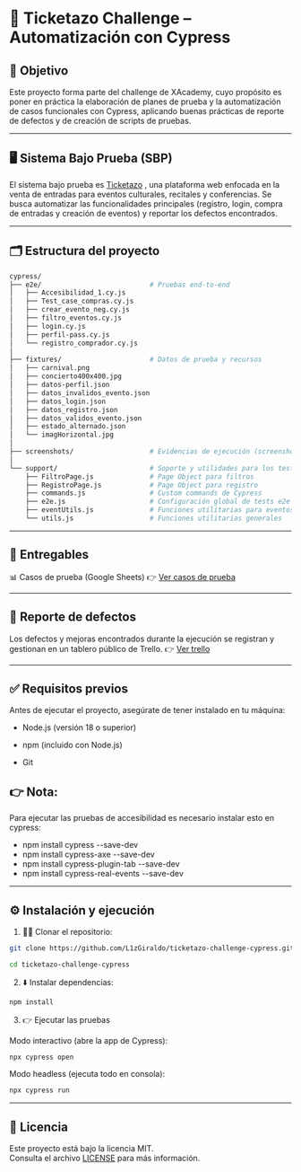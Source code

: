 
# 🎫 Ticketazo Challenge – Automatización con Cypress


## 📌 Objetivo

Este proyecto forma parte del challenge de XAcademy, cuyo propósito es poner en práctica la elaboración de planes de prueba y la automatización de casos funcionales con Cypress, aplicando buenas prácticas de reporte de defectos  y de creación de scripts de pruebas.  

___

## 🖥️ Sistema Bajo Prueba (SBP)

El sistema bajo prueba es [Ticketazo](https://ticketazo.com.ar/) , una plataforma web enfocada en la venta de entradas para eventos culturales, recitales y conferencias. Se busca automatizar las funcionalidades principales (registro, login, compra de entradas y creación de eventos) y reportar los defectos encontrados.

___

## 🗂️ Estructura del proyecto
```bash
cypress/
├── e2e/                           # Pruebas end-to-end
│   ├── Accesibilidad_1.cy.js
│   ├── Test_case_compras.cy.js
│   ├── crear_evento_neg.cy.js
│   ├── filtro_eventos.cy.js
│   ├── login.cy.js
│   ├── perfil-pass.cy.js
│   └── registro_comprador.cy.js
│
├── fixtures/                      # Datos de prueba y recursos
│   ├── carnival.png
│   ├── concierto400x400.jpg
│   ├── datos-perfil.json
│   ├── datos_invalidos_evento.json
│   ├── datos_login.json
│   ├── datos_registro.json
│   ├── datos_validos_evento.json
│   ├── estado_alternado.json
│   └── imagHorizontal.jpg
│
├── screenshots/                   # Evidencias de ejecución (screenshots)
│
└── support/                       # Soporte y utilidades para los tests
    ├── FiltroPage.js              # Page Object para filtros
    ├── RegistroPage.js            # Page Object para registro
    ├── commands.js                # Custom commands de Cypress
    ├── e2e.js                     # Configuración global de tests e2e
    ├── eventUtils.js              # Funciones utilitarias para eventos
    └── utils.js                   # Funciones utilitarias generales

```
___

## 📌 Entregables

📊 Casos de prueba (Google Sheets)
👉 [Ver casos de prueba](https://docs.google.com/spreadsheets/d/1YeyZIgGhVAkXvODsFKHLQxGjsXxmq5gBFEAY_VlRB-8/edit?usp=sharing)

___

## 🐞 Reporte de defectos

Los defectos y mejoras encontrados durante la ejecución se registran y gestionan en un tablero público de Trello.
👉 [Ver trello](https://trello.com/b/0NsNJUP3/grupo-3-tiketazo)

___

## ✅ Requisitos previos

Antes de ejecutar el proyecto, asegúrate de tener instalado en tu máquina:

- Node.js (versión 18 o superior)

- npm (incluido con Node.js)

- Git

## 👉 Nota: 
Para ejecutar las pruebas de accesibilidad  es necesario instalar esto en cypress:

- npm install cypress --save-dev
- npm install cypress-axe --save-dev
- npm install cypress-plugin-tab --save-dev
- npm install cypress-real-events --save-dev
___

## ⚙️ Instalación y ejecución

1. 👨‍💻 Clonar el repositorio: 
```bash
git clone https://github.com/L1zGiraldo/ticketazo-challenge-cypress.git

cd ticketazo-challenge-cypress
```
2. ⬇️ Instalar dependencias:
   
```bash
npm install
```

3. 👉 Ejecutar las pruebas

Modo interactivo (abre la app de Cypress):

```bash
npx cypress open
```

Modo headless (ejecuta todo en consola):
```bash
npx cypress run
``` 

___
## 📄 Licencia
Este proyecto está bajo la licencia MIT.  
Consulta el archivo [LICENSE](https://github.com/L1zGiraldo/ticketazo-challenge-cypress/blob/main/LICENSE) para más información.


